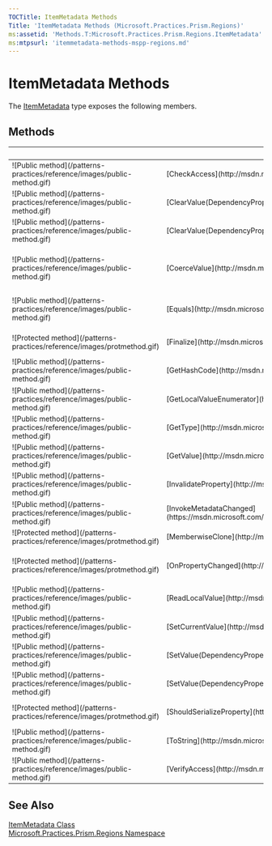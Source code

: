 ```yaml
---
TOCTitle: ItemMetadata Methods
Title: 'ItemMetadata Methods (Microsoft.Practices.Prism.Regions)'
ms:assetid: 'Methods.T:Microsoft.Practices.Prism.Regions.ItemMetadata'
ms:mtpsurl: 'itemmetadata-methods-mspp-regions.md'
---
```


# ItemMetadata Methods

The [ItemMetadata](https://msdn.microsoft.com/library/microsoft.practices.prism.regions.itemmetadata) type exposes the following members.

## Methods

<table>
<thead>
<tr class="header">
<th> </th>
<th>Name</th>
<th>Description</th>
</tr>
</thead>
<tbody>
<tr class="odd">
<td>![Public method](/patterns-practices/reference/images/public-method.gif)</td>
<td>[CheckAccess](http://msdn.microsoft.com/en-us/library/ms591167)</td>
<td><div class="summary">
Determines whether the calling thread has access to this [DispatcherObject](http://msdn.microsoft.com/en-us/library/ms615925).
</div>
(Inherited from [DispatcherObject](http://msdn.microsoft.com/en-us/library/ms615925).)</td>
</tr>
<tr class="even">
<td>![Public method](/patterns-practices/reference/images/public-method.gif)</td>
<td>[ClearValue(DependencyProperty)](http://msdn.microsoft.com/en-us/library/ms597464)</td>
<td><div class="summary">
Clears the local value of a property. The property to be cleared is specified by a [DependencyProperty](http://msdn.microsoft.com/en-us/library/ms589318) identifier.
</div>
(Inherited from [DependencyObject](http://msdn.microsoft.com/en-us/library/ms589309).)</td>
</tr>
<tr class="odd">
<td>![Public method](/patterns-practices/reference/images/public-method.gif)</td>
<td>[ClearValue(DependencyPropertyKey)](http://msdn.microsoft.com/en-us/library/ms597465)</td>
<td><div class="summary">
Clears the local value of a read-only property. The property to be cleared is specified by a [DependencyPropertyKey](http://msdn.microsoft.com/en-us/library/ms602348).
</div>
(Inherited from [DependencyObject](http://msdn.microsoft.com/en-us/library/ms589309).)</td>
</tr>
<tr class="even">
<td>![Public method](/patterns-practices/reference/images/public-method.gif)</td>
<td>[CoerceValue](http://msdn.microsoft.com/en-us/library/ms597466)</td>
<td><div class="summary">
Coerces the value of the specified dependency property. This is accomplished by invoking any [CoerceValueCallback](http://msdn.microsoft.com/en-us/library/ms589135) function specified in property metadata for the dependency property as it exists on the calling [DependencyObject](http://msdn.microsoft.com/en-us/library/ms589309).
</div>
(Inherited from [DependencyObject](http://msdn.microsoft.com/en-us/library/ms589309).)</td>
</tr>
<tr class="odd">
<td>![Public method](/patterns-practices/reference/images/public-method.gif)</td>
<td>[Equals](http://msdn.microsoft.com/en-us/library/aa345743)</td>
<td><div class="summary">
Determines whether a provided [DependencyObject](http://msdn.microsoft.com/en-us/library/ms589309) is equivalent to the current [DependencyObject](http://msdn.microsoft.com/en-us/library/ms589309).
</div>
(Inherited from [DependencyObject](http://msdn.microsoft.com/en-us/library/ms589309).)</td>
</tr>
<tr class="even">
<td>![Protected method](/patterns-practices/reference/images/protmethod.gif)</td>
<td>[Finalize](http://msdn.microsoft.com/en-us/library/4k87zsw7)</td>
<td><div class="summary">
Allows an object to try to free resources and perform other cleanup operations before it is reclaimed by garbage collection.
</div>
(Inherited from [Object](http://msdn.microsoft.com/en-us/library/e5kfa45b).)</td>
</tr>
<tr class="odd">
<td>![Public method](/patterns-practices/reference/images/public-method.gif)</td>
<td>[GetHashCode](http://msdn.microsoft.com/en-us/library/aa345744)</td>
<td><div class="summary">
Gets a hash code for this [DependencyObject](http://msdn.microsoft.com/en-us/library/ms589309).
</div>
(Inherited from [DependencyObject](http://msdn.microsoft.com/en-us/library/ms589309).)</td>
</tr>
<tr class="even">
<td>![Public method](/patterns-practices/reference/images/public-method.gif)</td>
<td>[GetLocalValueEnumerator](http://msdn.microsoft.com/en-us/library/ms597467)</td>
<td><div class="summary">
Creates a specialized enumerator for determining which dependency properties have locally set values on this [DependencyObject](http://msdn.microsoft.com/en-us/library/ms589309).
</div>
(Inherited from [DependencyObject](http://msdn.microsoft.com/en-us/library/ms589309).)</td>
</tr>
<tr class="odd">
<td>![Public method](/patterns-practices/reference/images/public-method.gif)</td>
<td>[GetType](http://msdn.microsoft.com/en-us/library/dfwy45w9)</td>
<td><div class="summary">
Gets the [Type](http://msdn.microsoft.com/en-us/library/42892f65) of the current instance.
</div>
(Inherited from [Object](http://msdn.microsoft.com/en-us/library/e5kfa45b).)</td>
</tr>
<tr class="even">
<td>![Public method](/patterns-practices/reference/images/public-method.gif)</td>
<td>[GetValue](http://msdn.microsoft.com/en-us/library/ms597469)</td>
<td><div class="summary">
Returns the current effective value of a dependency property on this instance of a [DependencyObject](http://msdn.microsoft.com/en-us/library/ms589309).
</div>
(Inherited from [DependencyObject](http://msdn.microsoft.com/en-us/library/ms589309).)</td>
</tr>
<tr class="odd">
<td>![Public method](/patterns-practices/reference/images/public-method.gif)</td>
<td>[InvalidateProperty](http://msdn.microsoft.com/en-us/library/ms597470)</td>
<td><div class="summary">
Re-evaluates the effective value for the specified dependency property
</div>
(Inherited from [DependencyObject](http://msdn.microsoft.com/en-us/library/ms589309).)</td>
</tr>
<tr class="even">
<td>![Public method](/patterns-practices/reference/images/public-method.gif)</td>
<td>[InvokeMetadataChanged](https://msdn.microsoft.com/library/microsoft.practices.prism.regions.itemmetadata.invokemetadatachanged)</td>
<td><div class="summary">
Explicitly invokes [MetadataChanged](https://msdn.microsoft.com/library/microsoft.practices.prism.regions.itemmetadata.metadatachanged) to notify listeners.
</div></td>
</tr>
<tr class="odd">
<td>![Protected method](/patterns-practices/reference/images/protmethod.gif)</td>
<td>[MemberwiseClone](http://msdn.microsoft.com/en-us/library/57ctke0a)</td>
<td><div class="summary">
Creates a shallow copy of the current [Object](http://msdn.microsoft.com/en-us/library/e5kfa45b).
</div>
(Inherited from [Object](http://msdn.microsoft.com/en-us/library/e5kfa45b).)</td>
</tr>
<tr class="even">
<td>![Protected method](/patterns-practices/reference/images/protmethod.gif)</td>
<td>[OnPropertyChanged](http://msdn.microsoft.com/en-us/library/ms597471)</td>
<td><div class="summary">
Invoked whenever the effective value of any dependency property on this [DependencyObject](http://msdn.microsoft.com/en-us/library/ms589309) has been updated. The specific dependency property that changed is reported in the event data.
</div>
(Inherited from [DependencyObject](http://msdn.microsoft.com/en-us/library/ms589309).)</td>
</tr>
<tr class="odd">
<td>![Public method](/patterns-practices/reference/images/public-method.gif)</td>
<td>[ReadLocalValue](http://msdn.microsoft.com/en-us/library/ms597472)</td>
<td><div class="summary">
Returns the local value of a dependency property, if it exists.
</div>
(Inherited from [DependencyObject](http://msdn.microsoft.com/en-us/library/ms589309).)</td>
</tr>
<tr class="even">
<td>![Public method](/patterns-practices/reference/images/public-method.gif)</td>
<td>[SetCurrentValue](http://msdn.microsoft.com/en-us/library/dd549644)</td>
<td><div class="summary">
Sets the value of a dependency property without changing its value source.
</div>
(Inherited from [DependencyObject](http://msdn.microsoft.com/en-us/library/ms589309).)</td>
</tr>
<tr class="odd">
<td>![Public method](/patterns-practices/reference/images/public-method.gif)</td>
<td>[SetValue(DependencyProperty, Object)](http://msdn.microsoft.com/en-us/library/ms597473)</td>
<td><div class="summary">
Sets the local value of a dependency property, specified by its dependency property identifier.
</div>
(Inherited from [DependencyObject](http://msdn.microsoft.com/en-us/library/ms589309).)</td>
</tr>
<tr class="even">
<td>![Public method](/patterns-practices/reference/images/public-method.gif)</td>
<td>[SetValue(DependencyPropertyKey, Object)](http://msdn.microsoft.com/en-us/library/ms597474)</td>
<td><div class="summary">
Sets the local value of a read-only dependency property, specified by the [DependencyPropertyKey](http://msdn.microsoft.com/en-us/library/ms602348) identifier of the dependency property.
</div>
(Inherited from [DependencyObject](http://msdn.microsoft.com/en-us/library/ms589309).)</td>
</tr>
<tr class="odd">
<td>![Protected method](/patterns-practices/reference/images/protmethod.gif)</td>
<td>[ShouldSerializeProperty](http://msdn.microsoft.com/en-us/library/ms597475)</td>
<td><div class="summary">
Returns a value that indicates whether serialization processes should serialize the value for the provided dependency property.
</div>
(Inherited from [DependencyObject](http://msdn.microsoft.com/en-us/library/ms589309).)</td>
</tr>
<tr class="even">
<td>![Public method](/patterns-practices/reference/images/public-method.gif)</td>
<td>[ToString](http://msdn.microsoft.com/en-us/library/7bxwbwt2)</td>
<td><div class="summary">
Returns a string that represents the current object.
</div>
(Inherited from [Object](http://msdn.microsoft.com/en-us/library/e5kfa45b).)</td>
</tr>
<tr class="odd">
<td>![Public method](/patterns-practices/reference/images/public-method.gif)</td>
<td>[VerifyAccess](http://msdn.microsoft.com/en-us/library/ms591169)</td>
<td><div class="summary">
Enforces that the calling thread has access to this [DispatcherObject](http://msdn.microsoft.com/en-us/library/ms615925).
</div>
(Inherited from [DispatcherObject](http://msdn.microsoft.com/en-us/library/ms615925).)</td>
</tr>
</tbody>
</table>

## See Also

[ItemMetadata Class](https://msdn.microsoft.com/library/microsoft.practices.prism.regions.itemmetadata)<br/>
[Microsoft.Practices.Prism.Regions Namespace](https://msdn.microsoft.com/library/microsoft.practices.prism.regions)